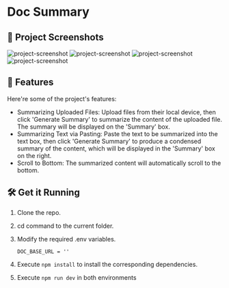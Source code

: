 # Doc Summary

## 📸 Project Screenshots

![project-screenshot](../../../assets/img/docSum_ui_upload.png)
![project-screenshot](../../../assets/img/docSum_ui_exchange.png)
![project-screenshot](../../../assets/img/docSum_ui_response.png)
![project-screenshot](../../../assets/img/docSum_ui_text.png)

## 🧐 Features

Here're some of the project's features:

- Summarizing Uploaded Files: Upload files from their local device, then click 'Generate Summary' to summarize the content of the uploaded file. The summary will be displayed on the 'Summary' box.
- Summarizing Text via Pasting: Paste the text to be summarized into the text box, then click 'Generate Summary' to produce a condensed summary of the content, which will be displayed in the 'Summary' box on the right.
- Scroll to Bottom: The summarized content will automatically scroll to the bottom.

## 🛠️ Get it Running

1. Clone the repo.

2. cd command to the current folder.

3. Modify the required .env variables.
   ```
   DOC_BASE_URL = ''
   ```
4. Execute `npm install` to install the corresponding dependencies.

5. Execute `npm run dev` in both environments
